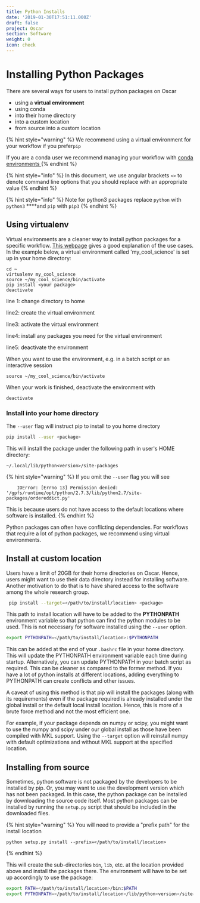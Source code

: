 ```yaml
---
title: Python Installs
date: '2019-01-30T17:51:11.000Z'
draft: false
project: Oscar
section: Software
weight: 0
icon: check
---
```


# Installing Python Packages

There are several ways for users to install python packages on Oscar

* using a **virtual environment**
* using conda
* into their home directory
* into a custom location
* from source into a custom location

{% hint style="warning" %}
We recommend using a virtual environment for your workflow if you prefer`pip`

If you are a conda user we recommend managing your workflow with [conda environments  ](https://docs.conda.io/projects/conda/en/latest/user-guide/tasks/manage-environments.html)
{% endhint %}

{% hint style="info" %}
In this document, we use angular brackets `<>` to denote command line options that you should replace with an appropriate value
{% endhint %}

{% hint style="info" %}
Note for python3 packages replace `python` with  `python3` ****and `pip` with `pip3`
{% endhint %}

## Using virtualenv

Virtual environments are a cleaner way to install python packages for a specific workflow. [This webpage](https://virtualenv.pypa.io/en/stable/) gives a good explanation of the use cases.    In the example below, a virtual environment called 'my\_cool\_science' is set up in your home directory:

```text
cd ~
virtualenv my_cool_science
source ~/my_cool_science/bin/activate
pip install <your package>
deactivate
```

line 1: change directory to home

line2: create the virtual environment

line3: activate the virtual environment

line4: install any packages you need for the virtual environment

line5: deactivate the environment

When you want to use the environment,  e.g. in a batch script or an interactive session 

 `source ~/my_cool_science/bin/activate`

When your work is finished, deactivate the environment with 

`deactivate`

### Install into your home directory

The `--user` flag will instruct pip to install to you home directory

```bash
pip install --user <package>
```

This will install the package under the following path in user's HOME directory:

```text
~/.local/lib/python<version>/site-packages
```

{% hint style="warning" %}
If you omit the `--user` flag you will see

```text
    IOError: [Errno 13] Permission denied: '/gpfs/runtime/opt/python/2.7.3/lib/python2.7/site-packages/ordereddict.py'
```

This is because users do not have access to the default locations where software is installed.
{% endhint %}

Python packages can often have conflicting dependencies.  For workflows that require a lot of python packages, we recommend using virtual environments. 

## Install at custom location

Users have a limit of 20GB for their home directories on Oscar. Hence, users might want to use their data directory instead for installing software. Another motivation to do that is to have shared access to the software among the whole research group.

```bash
 pip install --target=</path/to/install/location> <package>
```

This path to install location will have to be added to the **PYTHONPATH** environment variable so that python can find the python modules to be used. This is not necessary for software installed using the `--user` option.

```bash
export PYTHONPATH=</path/to/install/location>:$PYTHONPATH
```

This can be added at the end of your `.bashrc` file in your home directory. This will update the PYTHONPATH environment variable each time during startup. Alternatively, you can update PYTHONPATH in your batch script as required. This can be cleaner as compared to the former method. If you have a lot of python installs at different locations, adding everything to PYTHONPATH can create conflicts and other issues.

A caveat of using this method is that pip will install the packages \(along with its requirements\) even if the package required is already installed under the global install or the default local install location. Hence, this is more of a brute force method and not the most efficient one.

For example, if your package depends on numpy or scipy, you might want to use the numpy and scipy under our global install as those have been compiled with MKL support. Using the `--target` option will reinstall numpy with default optimizations and without MKL support at the specified location.

## Installing from source

Sometimes, python software is not packaged by the developers to be installed by pip. Or, you may want to use the development version which has not been packaged. In this case, the python package can be installed by downloading the source code itself. Most python packages can be installed by running the `setup.py` script that should be included in the downloaded files.

{% hint style="warning" %}
You will need to provide a "prefix path" for the install location

```text
python setup.py install --prefix=</path/to/install/location>
```
{% endhint %}

This will create the sub-directories `bin`, `lib`, etc. at the location provided above and install the packages there. The environment will have to be set up accordingly to use the package:

```bash
export PATH=</path/to/install/location>/bin:$PATH
export PYTHONPATH=</path/to/install/location>/lib/python<version>/site-packages:$PYTHONPATH
```

